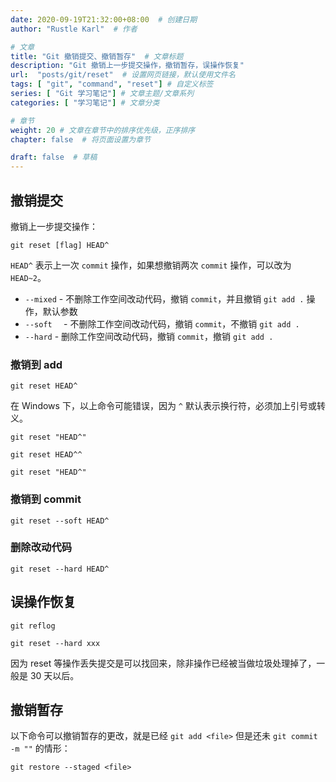 ```yaml
---
date: 2020-09-19T21:32:00+08:00  # 创建日期
author: "Rustle Karl"  # 作者

# 文章
title: "Git 撤销提交、撤销暂存"  # 文章标题
description: "Git 撤销上一步提交操作，撤销暂存，误操作恢复"
url:  "posts/git/reset"  # 设置网页链接，默认使用文件名
tags: [ "git", "command", "reset"] # 自定义标签
series: [ "Git 学习笔记"] # 文章主题/文章系列
categories: [ "学习笔记"] # 文章分类

# 章节
weight: 20 # 文章在章节中的排序优先级，正序排序
chapter: false  # 将页面设置为章节

draft: false  # 草稿
---
```


## 撤销提交

撤销上一步提交操作：

```shell
git reset [flag] HEAD^
```

`HEAD^` 表示上一次 `commit` 操作，如果想撤销两次 `commit` 操作，可以改为 `HEAD~2`。

- `--mixed` - 不删除工作空间改动代码，撤销 `commit`，并且撤销 `git add .` 操作，默认参数
- `--soft  ` - 不删除工作空间改动代码，撤销 `commit`，不撤销 `git add .`
- `--hard` - 删除工作空间改动代码，撤销 `commit`，撤销 `git add .`

### 撤销到 add

```shell
git reset HEAD^
```

在 Windows 下，以上命令可能错误，因为 `^` 默认表示换行符，必须加上引号或转义。

```shell
git reset "HEAD^"
```

```shell
git reset HEAD^^
```

```shell
git reset "HEAD^"
```

### 撤销到 commit

```shell
git reset --soft HEAD^
```

### 删除改动代码

```shell
git reset --hard HEAD^
```

## 误操作恢复

```shell
git reflog
```

```shell
git reset --hard xxx
```

因为 reset 等操作丢失提交是可以找回来，除非操作已经被当做垃圾处理掉了，一般是 30 天以后。

## 撤销暂存

以下命令可以撤销暂存的更改，就是已经 `git add <file>` 但是还未 `git commit -m ""` 的情形：

```shell
git restore --staged <file>
```
